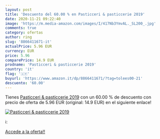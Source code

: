 ```yaml
---
layout: post
title: 'Descuento del 60.00 % en Pasticceri & pasticcerie 2019'
date: 2020-11-21 09:22:40
image: 'https://m.media-amazon.com/images/I/417Nb3YmvAL._SL200_.jpg'
comments: true
category: ofertas
author: ring
slug: '8866411671-it'
actualPrice: 5.96 EUR
currency: EUR
price: 5.96
comparePrice: 14.9 EUR
prodname: 'Pasticceri & pasticcerie 2019'
country: 'it'
flag: '🇮🇹'
buyurl: 'https://www.amazon.it/dp/8866411671/?tag=tolees00-21'
descuento: '60.00'
---
```


Tienes [Pasticceri & pasticcerie 2019](https://www.amazon.it/dp/8866411671/?tag=tolees00-21) con un 60.00 % de descuento con precio de oferta de 5.96 EUR (original: 14.9 EUR) en el siguiente enlace!

[![Pasticceri & pasticcerie 2019](https://m.media-amazon.com/images/I/417Nb3YmvAL._SL200_.jpg)](https://www.amazon.it/dp/8866411671/?tag=tolees00-21)

ℹ️:


[Accede a la oferta!!](https://www.amazon.it/dp/8866411671/?tag=tolees00-21)
